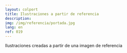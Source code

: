 ```yaml
---
layout: colport
title: Ilustraciones a partir de referencia
description: 
img: /img/referencia/portada.jpg
lang: en
ref: 019
---
```


Ilustraciones creadas a partir de una imagen de referencia


<div class="section group">
        <div class="col span_6_of_12">
	  <img class="image_enlarge" src="{{ site.baseurl }}/img/referencia/fondo_marino.jpg" alt=""/>
	</div>
        <div class="col span_6_of_12">
	  <img class="image_enlarge" src="{{ site.baseurl }}/img/referencia/gorrion.jpg" alt=""/>
	</div>
</div>
<div class="section group">
	<div class="col span_3_of_12"></div>
	<div class="col span_6_of_12">
	  <img class="image_enlarge" src="{{ site.baseurl }}/img/referencia/koala.jpg" alt=""/>
	</div>
</div>
